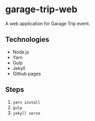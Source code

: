 # garage-trip-web

A web application for Garage Trip event.

## Technologies
* Node.js
* Yarn
* Gulp
* Jekyll
* Github pages

## Steps
1. `yarn install`
2. `gulp`
3. `jekyll serve`